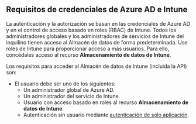 <!-- This include is part of the Intune Data Warehouse documentation. -->

## <a name="azure-ad-and-intune-credential-requirements"></a>Requisitos de credenciales de Azure AD e Intune

La autenticación y la autorización se basan en las credenciales de Azure AD y en el control de acceso basado en roles (RBAC) de Intune. Todos los administradores globales y los administradores de servicios de Intune del inquilino tienen acceso al Almacén de datos de forma predeterminada. Use roles de Intune para proporcionar acceso a más usuarios. Para ello, concédales acceso al recurso **Almacenamiento de datos de Intune**.

Los requisitos para acceder al Almacén de datos de Intune (incluida la API) son:

  -  El usuario debe ser uno de los siguientes:
      -  Un administrador global de Azure AD.
      -  Un administrador del servicio de Intune.
      -  Usuario con acceso basado en roles al recurso **Almacenamiento de datos de Intune**.
      -  Autenticación sin usuario mediante [autenticación de solo aplicación](../data-warehouse-app-only-auth.md). 
